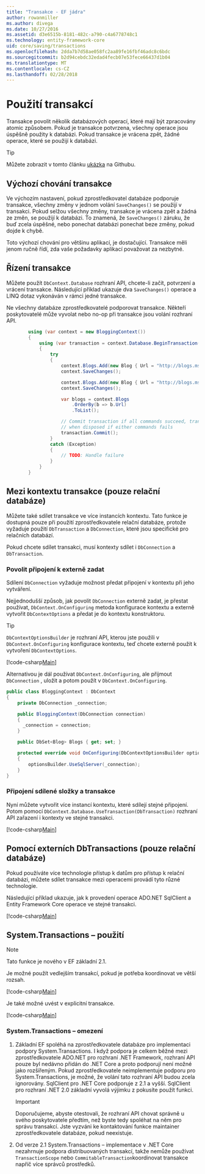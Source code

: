 ```yaml
---
title: "Transakce - EF jádra"
author: rowanmiller
ms.author: divega
ms.date: 10/27/2016
ms.assetid: d3e6515b-8181-482c-a790-c4a6778748c1
ms.technology: entity-framework-core
uid: core/saving/transactions
ms.openlocfilehash: 2dda7b7d58ae058fc2aa89fe16fbf46adc8c6bdc
ms.sourcegitcommit: b2d94cebdc32edad4fecb07e53fece66437d1b04
ms.translationtype: MT
ms.contentlocale: cs-CZ
ms.lasthandoff: 02/28/2018
---
```

# <a name="using-transactions"></a>Použití transakcí

Transakce povolit několik databázových operací, které mají být zpracovány atomic způsobem. Pokud je transakce potvrzena, všechny operace jsou úspěšně použity k databázi. Pokud transakce je vrácena zpět, žádné operace, které se použijí k databázi.

> [!TIP]  
> Můžete zobrazit v tomto článku [ukázka](https://github.com/aspnet/EntityFramework.Docs/tree/master/samples/core/Saving/Saving/Transactions/) na Githubu.

## <a name="default-transaction-behavior"></a>Výchozí chování transakce

Ve výchozím nastavení, pokud zprostředkovatel databáze podporuje transakce, všechny změny v jednom volání `SaveChanges()` se použijí v transakci. Pokud selžou všechny změny, transakce je vrácena zpět a žádná ze změn, se použijí k databázi. To znamená, že `SaveChanges()` záruku, že buď zcela úspěšné, nebo ponechat databázi ponechat beze změny, pokud dojde k chybě.

Toto výchozí chování pro většinu aplikací, je dostačující. Transakce měli jenom ručně řídí, zda vaše požadavky aplikací považovat za nezbytné.

## <a name="controlling-transactions"></a>Řízení transakce

Můžete použít `DbContext.Database` rozhraní API, chcete-li začít, potvrzení a vrácení transakce. Následující příklad ukazuje dva `SaveChanges()` operace a LINQ dotaz vykonáván v rámci jedné transakce.

Ne všechny databáze zprostředkovatelé podporovat transakce. Někteří poskytovatelé může vyvolat nebo no-op při transakce jsou volání rozhraní API.

<!-- [!code-csharp[Main](samples/core/Saving/Saving/Transactions/ControllingTransaction/Sample.cs?highlight=3,17,18,19)] -->
``` csharp
        using (var context = new BloggingContext())
        {
            using (var transaction = context.Database.BeginTransaction())
            {
                try
                {
                    context.Blogs.Add(new Blog { Url = "http://blogs.msdn.com/dotnet" });
                    context.SaveChanges();

                    context.Blogs.Add(new Blog { Url = "http://blogs.msdn.com/visualstudio" });
                    context.SaveChanges();

                    var blogs = context.Blogs
                        .OrderBy(b => b.Url)
                        .ToList();

                    // Commit transaction if all commands succeed, transaction will auto-rollback
                    // when disposed if either commands fails
                    transaction.Commit();
                }
                catch (Exception)
                {
                    // TODO: Handle failure
                }
            }
        }
```

## <a name="cross-context-transaction-relational-databases-only"></a>Mezi kontextu transakce (pouze relační databáze)

Můžete také sdílet transakce ve více instancích kontextu. Tato funkce je dostupná pouze při použití zprostředkovatele relační databáze, protože vyžaduje použití `DbTransaction` a `DbConnection`, které jsou specifické pro relačních databází.

Pokud chcete sdílet transakci, musí kontexty sdílet i `DbConnection` a `DbTransaction`.

### <a name="allow-connection-to-be-externally-provided"></a>Povolit připojení k externě zadat

Sdílení `DbConnection` vyžaduje možnost předat připojení v kontextu při jeho vytváření.

Nejjednodušší způsob, jak povolit `DbConnection` externě zadat, je přestat používat, `DbContext.OnConfiguring` metoda konfigurace kontextu a externě vytvořit `DbContextOptions` a předat je do kontextu konstruktoru.

> [!TIP]  
> `DbContextOptionsBuilder` je rozhraní API, kterou jste použili v `DbContext.OnConfiguring` konfigurace kontextu, teď chcete externě použít k vytvoření `DbContextOptions`.

[!code-csharp[Main](../../../samples/core/Saving/Saving/Transactions/SharingTransaction/Sample.cs?name=Context&highlight=3,4,5)]

Alternativou je dál používat `DbContext.OnConfiguring`, ale přijmout `DbConnection` , uložit a potom použít v `DbContext.OnConfiguring`.

``` csharp
public class BloggingContext : DbContext
{
    private DbConnection _connection;

    public BloggingContext(DbConnection connection)
    {
      _connection = connection;
    }

    public DbSet<Blog> Blogs { get; set; }

    protected override void OnConfiguring(DbContextOptionsBuilder optionsBuilder)
    {
        optionsBuilder.UseSqlServer(_connection);
    }
}
```

### <a name="share-connection-and-transaction"></a>Připojení sdílené složky a transakce

Nyní můžete vytvořit více instancí kontextu, které sdílejí stejné připojení. Potom pomocí `DbContext.Database.UseTransaction(DbTransaction)` rozhraní API zařazení i kontexty ve stejné transakci.

[!code-csharp[Main](../../../samples/core/Saving/Saving/Transactions/SharingTransaction/Sample.cs?name=Transaction&highlight=1,2,3,7,16,23,24,25)]

## <a name="using-external-dbtransactions-relational-databases-only"></a>Pomocí externích DbTransactions (pouze relační databáze)

Pokud používáte více technologie přístup k datům pro přístup k relační databázi, můžete sdílet transakce mezi operacemi provádí tyto různé technologie.

Následující příklad ukazuje, jak k provedení operace ADO.NET SqlClient a Entity Framework Core operace ve stejné transakci.

[!code-csharp[Main](../../../samples/core/Saving/Saving/Transactions/ExternalDbTransaction/Sample.cs?name=Transaction&highlight=4,10,21,26,27,28)]

## <a name="using-systemtransactions"></a>System.Transactions – použití

> [!NOTE]  
> Tato funkce je nového v EF základní 2.1.

Je možné použít vedlejším transakcí, pokud je potřeba koordinovat ve větší rozsah.

[!code-csharp[Main](../../../samples/core/Saving/Saving/Transactions/AmbientTransaction/Sample.cs?name=Transaction&highlight=1,24,25,26)]

Je také možné uvést v explicitní transakce.

[!code-csharp[Main](../../../samples/core/Saving/Saving/Transactions/CommitableTransaction/Sample.cs?name=Transaction&highlight=1,13,26,27,28)]

### <a name="limitations-of-systemtransactions"></a>System.Transactions – omezení  

1. Základní EF spoléhá na zprostředkovatele databáze pro implementaci podpory System.Transactions. I když podpora je celkem běžné mezi zprostředkovatele ADO.NET pro rozhraní .NET Framework, rozhraní API pouze byl nedávno přidán do .NET Core a proto podporují není možné jako rozšířeným. Pokud zprostředkovatele neimplementuje podporu pro System.Transactions, je možné, že volání tato rozhraní API budou zcela ignorovány. SqlClient pro .NET Core podporuje z 2.1 a vyšší. SqlClient pro rozhraní .NET 2.0 základní vyvolá výjimku z pokusíte použít funkci. 

   > [!IMPORTANT]  
   > Doporučujeme, abyste otestovali, že rozhraní API chovat správně u svého poskytovatele předtím, než byste tedy spoléhat na něm pro správu transakcí. Jste vyzváni ke kontaktování funkce maintainer zprostředkovatele databáze, pokud neexistuje. 

2. Od verze 2.1 System.Transactions – implementace v .NET Core nezahrnuje podpora distribuovaných transakcí, takže nemůže používat `TransactionScope` nebo `CommitableTransaction`koordinovat transakce napříč více správců prostředků. 
